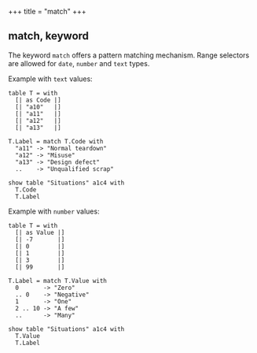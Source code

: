 +++
title = "match"
+++

## match, keyword

The keyword `match` offers a pattern matching mechanism. Range selectors are allowed for `date`, `number` and `text` types.

Example with `text` values:

```envision
table T = with
  [| as Code |]
  [| "a10"   |]
  [| "a11"   |]
  [| "a12"   |]
  [| "a13"   |]

T.Label = match T.Code with
  "a11" -> "Normal teardown"
  "a12" -> "Misuse"
  "a13" -> "Design defect"
  ..    -> "Unqualified scrap"

show table "Situations" a1c4 with
  T.Code
  T.Label
```

Example with `number` values:

```envision
table T = with
  [| as Value |]
  [| -7       |]
  [| 0        |]
  [| 1        |]
  [| 3        |]
  [| 99       |]

T.Label = match T.Value with
  0       -> "Zero"
  .. 0    -> "Negative"
  1       -> "One"
  2 .. 10 -> "A few"
  ..      -> "Many"

show table "Situations" a1c4 with
  T.Value
  T.Label
```
